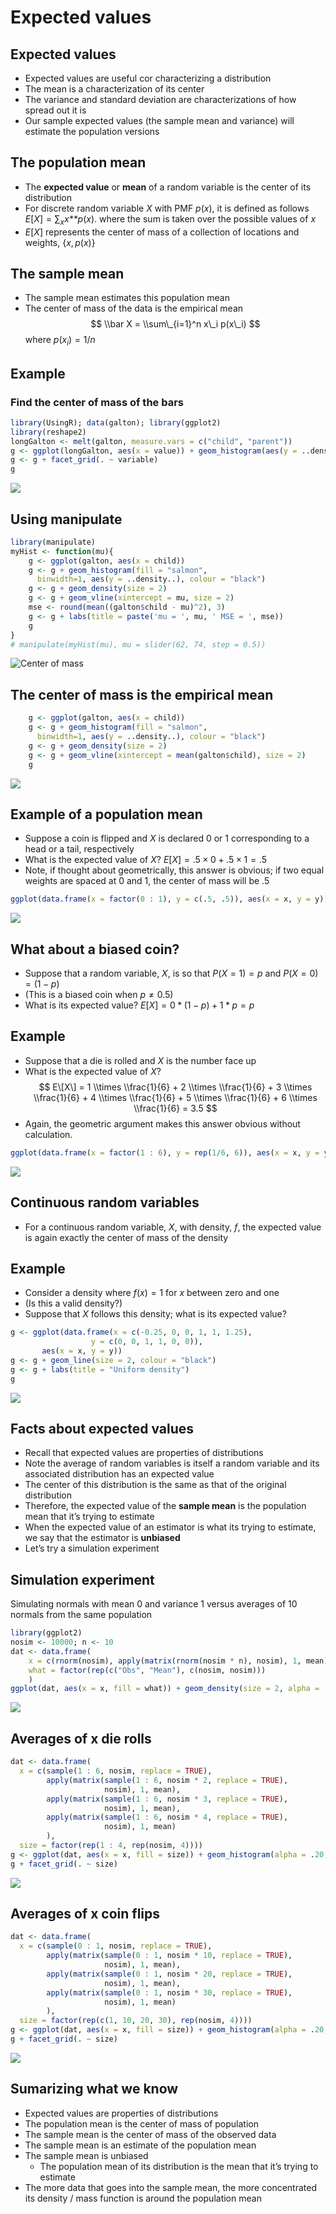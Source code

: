 Expected values
================

## Expected values

-   Expected values are useful cor characterizing a distribution
-   The mean is a characterization of its center
-   The variance and standard deviation are characterizations of how
    spread out it is
-   Our sample expected values (the sample mean and variance) will
    estimate the population versions

## The population mean

-   The **expected value** or **mean** of a random variable is the
    center of its distribution
-   For discrete random variable *X* with PMF *p*(*x*), it is defined as
    follows
    *E*\[*X*\] = ∑<sub>*x*</sub>*x**p*(*x*).
    where the sum is taken over the possible values of *x*
-   *E*\[*X*\] represents the center of mass of a collection of
    locations and weights, {*x*, *p*(*x*)}

## The sample mean

-   The sample mean estimates this population mean
-   The center of mass of the data is the empirical mean
    $$
    \\bar X = \\sum\_{i=1}^n x\_i p(x\_i)
    $$
    where *p*(*x*<sub>*i*</sub>) = 1/*n*

## Example

### Find the center of mass of the bars

``` r
library(UsingR); data(galton); library(ggplot2)
library(reshape2)
longGalton <- melt(galton, measure.vars = c("child", "parent"))
g <- ggplot(longGalton, aes(x = value)) + geom_histogram(aes(y = ..density..,  fill = variable), binwidth=1, colour = "black") + geom_density(size = 2)
g <- g + facet_grid(. ~ variable)
g
```

<img src="04_expected_values_files/figure-gfm/galton-1.png" style="display: block; margin: auto;" />

## Using manipulate

``` r
library(manipulate)
myHist <- function(mu){
    g <- ggplot(galton, aes(x = child))
    g <- g + geom_histogram(fill = "salmon", 
      binwidth=1, aes(y = ..density..), colour = "black")
    g <- g + geom_density(size = 2)
    g <- g + geom_vline(xintercept = mu, size = 2)
    mse <- round(mean((galton$child - mu)^2), 3)  
    g <- g + labs(title = paste('mu = ', mu, ' MSE = ', mse))
    g
}
# manipulate(myHist(mu), mu = slider(62, 74, step = 0.5))
```

![Center of mass](center_of_mass.png)

## The center of mass is the empirical mean

``` r
    g <- ggplot(galton, aes(x = child))
    g <- g + geom_histogram(fill = "salmon", 
      binwidth=1, aes(y = ..density..), colour = "black")
    g <- g + geom_density(size = 2)
    g <- g + geom_vline(xintercept = mean(galton$child), size = 2)
    g
```

<img src="04_expected_values_files/figure-gfm/lsm-1.png" style="display: block; margin: auto;" />

## Example of a population mean

-   Suppose a coin is flipped and *X* is declared 0 or 1 corresponding
    to a head or a tail, respectively
-   What is the expected value of *X*?
    *E*\[*X*\] = .5 × 0 + .5 × 1 = .5
-   Note, if thought about geometrically, this answer is obvious; if two
    equal weights are spaced at 0 and 1, the center of mass will be .5

``` r
ggplot(data.frame(x = factor(0 : 1), y = c(.5, .5)), aes(x = x, y = y)) + geom_bar(stat = "identity", colour = 'black', fill = "lightblue")
```

<img src="04_expected_values_files/figure-gfm/unnamed-chunk-2-1.png" style="display: block; margin: auto;" />

## What about a biased coin?

-   Suppose that a random variable, *X*, is so that *P*(*X* = 1) = *p*
    and *P*(*X* = 0) = (1 − *p*)
-   (This is a biased coin when *p* ≠ 0.5)
-   What is its expected value?
    *E*\[*X*\] = 0 \* (1 − *p*) + 1 \* *p* = *p*

## Example

-   Suppose that a die is rolled and *X* is the number face up
-   What is the expected value of *X*?
    $$
      E\[X\] = 1 \\times \\frac{1}{6} + 2 \\times \\frac{1}{6} +
      3 \\times \\frac{1}{6} + 4 \\times \\frac{1}{6} +
      5 \\times \\frac{1}{6} + 6 \\times \\frac{1}{6} = 3.5
      $$
-   Again, the geometric argument makes this answer obvious without
    calculation.

``` r
ggplot(data.frame(x = factor(1 : 6), y = rep(1/6, 6)), aes(x = x, y = y)) + geom_bar(stat = "identity", colour = 'black', fill = "lightblue")
```

<img src="04_expected_values_files/figure-gfm/unnamed-chunk-3-1.png" style="display: block; margin: auto;" />

## Continuous random variables

-   For a continuous random variable, *X*, with density, *f*, the
    expected value is again exactly the center of mass of the density

## Example

-   Consider a density where *f*(*x*) = 1 for *x* between zero and one
-   (Is this a valid density?)
-   Suppose that *X* follows this density; what is its expected value?

``` r
g <- ggplot(data.frame(x = c(-0.25, 0, 0, 1, 1, 1.25),
                  y = c(0, 0, 1, 1, 0, 0)),
       aes(x = x, y = y))
g <- g + geom_line(size = 2, colour = "black")
g <- g + labs(title = "Uniform density")
g  
```

<img src="04_expected_values_files/figure-gfm/unnamed-chunk-4-1.png" style="display: block; margin: auto;" />

## Facts about expected values

-   Recall that expected values are properties of distributions
-   Note the average of random variables is itself a random variable and
    its associated distribution has an expected value
-   The center of this distribution is the same as that of the original
    distribution
-   Therefore, the expected value of the **sample mean** is the
    population mean that it’s trying to estimate
-   When the expected value of an estimator is what its trying to
    estimate, we say that the estimator is **unbiased**
-   Let’s try a simulation experiment

## Simulation experiment

Simulating normals with mean 0 and variance 1 versus averages of 10
normals from the same population

``` r
library(ggplot2)
nosim <- 10000; n <- 10
dat <- data.frame(
    x = c(rnorm(nosim), apply(matrix(rnorm(nosim * n), nosim), 1, mean)),
    what = factor(rep(c("Obs", "Mean"), c(nosim, nosim))) 
    )
ggplot(dat, aes(x = x, fill = what)) + geom_density(size = 2, alpha = .2); 
```

<img src="04_expected_values_files/figure-gfm/unnamed-chunk-5-1.png" style="display: block; margin: auto;" />

## Averages of x die rolls

``` r
dat <- data.frame(
  x = c(sample(1 : 6, nosim, replace = TRUE),
        apply(matrix(sample(1 : 6, nosim * 2, replace = TRUE), 
                     nosim), 1, mean),
        apply(matrix(sample(1 : 6, nosim * 3, replace = TRUE), 
                     nosim), 1, mean),
        apply(matrix(sample(1 : 6, nosim * 4, replace = TRUE), 
                     nosim), 1, mean)
        ),
  size = factor(rep(1 : 4, rep(nosim, 4))))
g <- ggplot(dat, aes(x = x, fill = size)) + geom_histogram(alpha = .20, binwidth=.25, colour = "black") 
g + facet_grid(. ~ size)
```

<img src="04_expected_values_files/figure-gfm/unnamed-chunk-6-1.png" style="display: block; margin: auto;" />

## Averages of x coin flips

``` r
dat <- data.frame(
  x = c(sample(0 : 1, nosim, replace = TRUE),
        apply(matrix(sample(0 : 1, nosim * 10, replace = TRUE), 
                     nosim), 1, mean),
        apply(matrix(sample(0 : 1, nosim * 20, replace = TRUE), 
                     nosim), 1, mean),
        apply(matrix(sample(0 : 1, nosim * 30, replace = TRUE), 
                     nosim), 1, mean)
        ),
  size = factor(rep(c(1, 10, 20, 30), rep(nosim, 4))))
g <- ggplot(dat, aes(x = x, fill = size)) + geom_histogram(alpha = .20, binwidth = 1 / 12, colour = "black"); 
g + facet_grid(. ~ size)
```

<img src="04_expected_values_files/figure-gfm/unnamed-chunk-7-1.png" style="display: block; margin: auto;" />

## Sumarizing what we know

-   Expected values are properties of distributions
-   The population mean is the center of mass of population
-   The sample mean is the center of mass of the observed data
-   The sample mean is an estimate of the population mean
-   The sample mean is unbiased
    -   The population mean of its distribution is the mean that it’s
        trying to estimate
-   The more data that goes into the sample mean, the more concentrated
    its density / mass function is around the population mean
